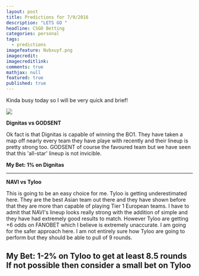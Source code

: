 ```yaml
---
layout: post
title: Predictions for 7/9/2016
description: "LETS GO "
headline: CSGO Betting
categories: personal
tags: 
  - predictions
imagefeature: Nvbxuyf.png
imagecredit: 
imagecreditlink: 
comments: true
mathjax: null
featured: true
published: true
---
```


Kinda busy today so I will be very quick and brief!

![]({{site.baseurl}}/images/Screenshot%20(55).png)

**Dignitas vs GODSENT**

Ok fact is that Dignitas is capable of winning the BO1. They have taken a map off nearly every team they have playe with recently and their lineup is pretty strong too. 
GODSENT of course the favoured team but we have seen that this 'all-star' lineup is not invicible. 

**My Bet: 1% on Dignitas**

-------------------------------------------------------------------

**NAVI vs Tyloo**

This is going to be an easy choice for me. Tyloo is getting underestimated here. They are the best Asian team out there and they have shown before that they are more than capable of playing Tier 1 European teams. 
I have to admit that NAVI's lineup looks really strong with the addition of simple and they have had extremely good results to match. However Tyloo are getting +6 odds on FANOBET which I believe is extremely unaccurate. I am going for the safer approach here. I am not entirely sure how Tyloo are going to perform but they should be able to pull of 9 rounds.

**My Bet: 1-2% on Tyloo to get at least 8.5 rounds**
**If not possible then consider a small bet on Tyloo**
-------------------------------------------------------------------


